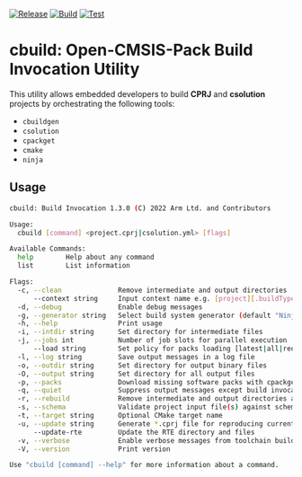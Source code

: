 [![Release](https://github.com/Open-CMSIS-Pack/cbuild/actions/workflows/release.yml/badge.svg)](https://github.com/Open-CMSIS-Pack/cbuild/actions/workflows/release.yml)
[![Build](https://github.com/Open-CMSIS-Pack/cbuild/actions/workflows/build.yml/badge.svg)](https://github.com/Open-CMSIS-Pack/cbuild/actions/workflows/build.yml)
[![Test](https://github.com/Open-CMSIS-Pack/cbuild/actions/workflows/test.yml/badge.svg)](https://github.com/Open-CMSIS-Pack/cbuild/actions/workflows/test.yml)

# cbuild: Open-CMSIS-Pack Build Invocation Utility

This utility allows embedded developers to build **CPRJ** and **csolution** projects by orchestrating the following tools:

- `cbuildgen`
- `csolution`
- `cpackget`
- `cmake`
- `ninja`

## Usage

```bash
cbuild: Build Invocation 1.3.0 (C) 2022 Arm Ltd. and Contributors

Usage:
  cbuild [command] <project.cprj|csolution.yml> [flags]

Available Commands:
  help        Help about any command
  list        List information

Flags:
  -c, --clean              Remove intermediate and output directories
      --context string     Input context name e.g. [project][.buildType][+targetType]
  -d, --debug              Enable debug messages
  -g, --generator string   Select build system generator (default "Ninja")
  -h, --help               Print usage
  -i, --intdir string      Set directory for intermediate files
  -j, --jobs int           Number of job slots for parallel execution
      --load string        Set policy for packs loading [latest|all|required]
  -l, --log string         Save output messages in a log file
  -o, --outdir string      Set directory for output binary files
  -O, --output string      Set directory for all output files
  -p, --packs              Download missing software packs with cpackget
  -q, --quiet              Suppress output messages except build invocations
  -r, --rebuild            Remove intermediate and output directories and rebuild
  -s, --schema             Validate project input file(s) against schema
  -t, --target string      Optional CMake target name
  -u, --update string      Generate *.cprj file for reproducing current build
      --update-rte         Update the RTE directory and files
  -v, --verbose            Enable verbose messages from toolchain builds
  -V, --version            Print version

Use "cbuild [command] --help" for more information about a command.
```
